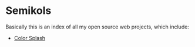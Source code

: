 # Semikols

Basically this is an index of all my open source web projects, which include:

- [Color Splash](https://github.com/aigarsdz/semikols/tree/master/projects/color_splash "semikols/projects/color_splash at master")
